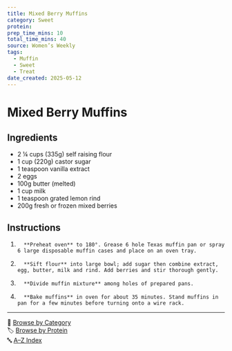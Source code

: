 ```yaml
---
title: Mixed Berry Muffins
category: Sweet
protein: 
prep_time_mins: 10
total_time_mins: 40
source: Women’s Weekly
tags:
  - Muffin
  - Sweet
  - Treat
date_created: 2025-05-12
---
```


# Mixed Berry Muffins

## Ingredients

- 2 ¼ cups (335g) self raising flour
- 1 cup (220g) castor sugar
- 1 teaspoon vanilla extract
- 2 eggs
- 100g butter (melted)
- 1 cup milk
- 1 teaspoon grated lemon rind
- 200g fresh or frozen mixed berries

## Instructions

1.       **Preheat oven** to 180°. Grease 6 hole Texas muffin pan or spray 6 large disposable muffin cases and place on an oven tray.
2.       **Sift flour** into large bowl; add sugar then combine extract, egg, butter, milk and rind. Add berries and stir thorough gently.
3.       **Divide muffin mixture** among holes of prepared pans.
4.       **Bake muffins** in oven for about 35 minutes. Stand muffins in pan for a few minutes before turning onto a wire rack.

---

📁 [Browse by Category](../indexes/categories.md)  
🏷️ [Browse by Protein](../indexes/proteins.md)  
🔤 [A–Z Index](../indexes/alphabet.md)
